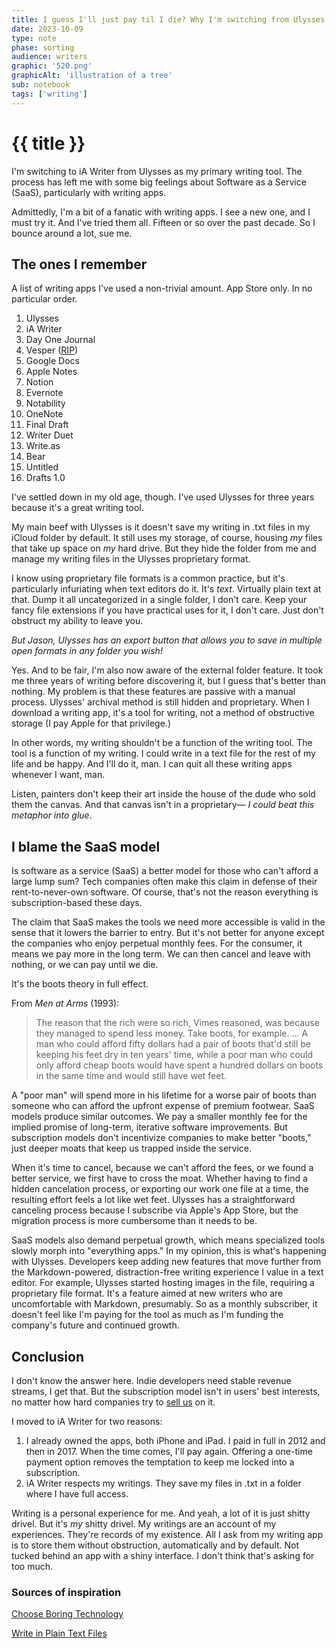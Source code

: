 ```yaml
---
title: I guess I'll just pay til I die? Why I'm switching from Ulysses to iA Writer
date: 2023-10-09
type: note
phase: sorting
audience: writers
graphic: '520.png'
graphicAlt: 'illustration of a tree'
sub: notebook
tags: ['writing']
---
```


# {{ title }}

I'm switching to iA Writer from Ulysses as my primary writing tool. The process has left me with some big feelings about Software as a Service (SaaS), particularly with writing apps. 

Admittedly, I'm a bit of a fanatic with writing apps. I see a new one, and I must try it. And I've tried them all. Fifteen or so over the past decade. So I bounce around a lot, sue me. 

## The ones I remember
A list of writing apps I've used a non-trivial amount. App Store only. In no particular order. 

1. Ulysses 
2. iA Writer 
2. Day One Journal
3. Vesper ([RIP](https://daringfireball.net/2016/08/vesper_adieu))
4. Google Docs
5. Apple Notes
6. Notion
7. Evernote
8. Notability
9. OneNote
10. Final Draft
11. Writer Duet
12. Write.as
13. Bear 
14. Untitled
15. Drafts 1.0

I've settled down in my old age, though. I've used Ulysses for three years because it's a great writing tool. 

My main beef with Ulysses is it doesn't save my writing in .txt files in my iCloud folder by default. It still uses my storage, of course, housing *my* files that take up space on *my* hard drive. But they hide the folder from me and manage my writing files in the Ulysses proprietary format. 

I know using proprietary file formats is a common practice, but it's particularly infuriating when text editors do it. It's *text*. Virtually plain text at that. Dump it all uncategorized in a single folder, I don't care. Keep your fancy file extensions if you have practical uses for it, I don't care. Just don't obstruct my ability to leave you. 

*But Jason, Ulysses has an export button that allows you to save in multiple open formats in any folder you wish!*

Yes. And to be fair, I'm also now aware of the external folder feature. It took me three years of writing before discovering it, but I guess that's better than nothing. My problem is that these features are passive with a manual process. Ulysses' archival method is still hidden and proprietary. When I download a writing app, it's a tool for writing, not a method of obstructive storage (I pay Apple for that privilege.) 

In other words, my writing shouldn't be a function of the writing tool. The tool is a function of my writing. I could write in a text file for the rest of my life and be happy. And I'll do it, man. I can quit all these writing apps whenever I want, man. 

Listen, painters don't keep their art inside the house of the dude who sold them the canvas. And that canvas isn't in a proprietary— *I could beat this metaphor into glue*. 

## I blame the SaaS model

Is software as a service (SaaS) a better model for those who can't afford a large lump sum? Tech companies often make this claim in defense of their rent-to-never-own software. Of course, that's not the reason everything is subscription-based these days. 

The claim that SaaS makes the tools we need more accessible is valid in the sense that it lowers the barrier to entry. But it's not better for anyone except the companies who enjoy perpetual monthly fees. For the consumer, it means we pay more in the long term. We can then cancel and leave with nothing, or we can pay until we die. 

It's the boots theory in full effect. 

From *Men at Arms* (1993):

> The reason that the rich were so rich, Vimes reasoned, was because they managed to spend less money. Take boots, for example. ... A man who could afford fifty dollars had a pair of boots that'd still be keeping his feet dry in ten years' time, while a poor man who could only afford cheap boots would have spent a hundred dollars on boots in the same time and would still have wet feet.

A "poor man" will spend more in his lifetime for a worse pair of boots than someone who can afford the upfront expense of premium footwear. SaaS models produce similar outcomes. We pay a smaller monthly fee for the implied promise of long-term, iterative software improvements. But subscription models don't incentivize companies to make better "boots," just deeper moats that keep us trapped inside the service. 

When it's time to cancel, because we can't afford the fees, or we found a better service, we first have to cross the moat. Whether having to find a hidden cancelation process, or exporting our work one file at a time, the resulting effort feels a lot like wet feet. Ulysses has a straightforward canceling process because I subscribe via Apple's App Store, but the migration process is more cumbersome than it needs to be. 

SaaS models also demand perpetual growth, which means specialized tools slowly morph into "everything apps." In my opinion, this is what's happening with Ulysses. Developers keep adding new features that move further from the Markdown-powered, distraction-free writing experience I value in a text editor. For example, Ulysses started hosting images in the file, requiring a proprietary file format. It's a feature aimed at new writers who are uncomfortable with Markdown, presumably. So as a monthly subscriber, it doesn't feel like I'm paying for the tool as much as I'm funding the company's future and continued growth. 

## Conclusion

I don't know the answer here. Indie developers need stable revenue streams, I get that. But the subscription model isn't in users' best interests, no matter how hard companies try to [sell us](https://medium.com/building-ulysses/why-were-switching-ulysses-to-subscription-47f80b07a9cd) on it. 

I moved to iA Writer for two reasons:

1. I already owned the apps, both iPhone and iPad. I paid in full in 2012 and then in 2017. When the time comes, I'll pay again. Offering a one-time payment option removes the temptation to keep me locked into a subscription. 
2. iA Writer respects my writings. They save my files in .txt in a folder where I have full access.

Writing is a personal experience for me. And yeah, a lot of it is just shitty drivel. But it's *my* shitty drivel. My writings are an account of my experiences. They're records of my existence. All I ask from my writing app is to store them without obstruction, automatically and by default. Not tucked behind an app with a shiny interface. I don't think that's asking for too much. 

### Sources of inspiration 

[Choose Boring Technology](https://mcfunley.com/choose-boring-technology)

[Write in Plain Text Files](https://sive.rs/plaintext)
